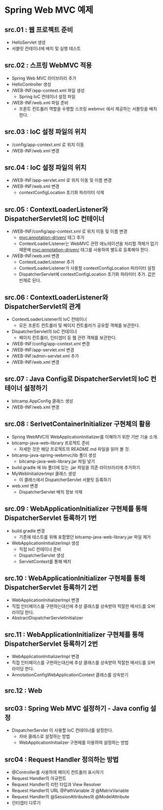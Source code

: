 # Spring Web MVC 예제

## src.01 : 웹 프로젝트 준비 

- HelloServlet 생성
- 서블릿 컨테이너에 배치 및 실행 테스트

## src.02 : 스프링 WebMVC 적용

- Spring Web MVC 라이브러리 추가
- HelloController 생성
- /WEB-INF/app-context.xml 파일 생성
  - Spring IoC 컨테이너 설정 파일
- /WEB-INF/web.xml 파일 준비
  - 프론트 컨트롤러 역할을 수행할 스프링 webmvc 에서 제공하는 서블릿을 배치한다.

## src.03 : IoC 설정 파일의 위치 

- /config/app-context.xml 로 위치 이동
- /WEB-INF/web.xml 변경

## src.04 : IoC 설정 파일의 위치 

- /WEB-INF/app-servlet.xml 로 위치 이동 및 이름 변경
- /WEB-INF/web.xml 변경
  - contextConfigLocation 초기화 파라미터 삭제

## src.05 : ContextLoaderListener와 DispatcherServlet의 IoC 컨테이너

- /WEB-INF/config/app-context.xml 로 위치 이동 및 이름 변경
  - <mvc:annotation-driven/> 태그 추가 
  - ContextLoaderListener는 WebMVC 관련 애노테이션을 처리할 객체가 없기 때문에
    <mvc:annotation-driven/> 태그를 사용하여 별도로 등록해야 한다.
- /WEB-INF/web.xml 변경
  - ContextLoaderListener 추가
  - ContextLoaderListener가 사용할 contextConfigLocation 파라미터 설정
  - DispatcherServlet에 contextConfigLocation 초기화 파라미터 추가. 값은 빈채로 된다.

## src.06 : ContextLoaderListener와 DispatcherServlet의 관계

- ContextLoaderListener의 IoC 컨테이너
  - 모든 프론트 컨트롤러 및 페이지 컨트롤러가 공유할 객체를 보관한다.
- DispatcherServlet의 IoC 컨테이너
  - 페이지 컨트롤러, 인터셉터 등 웹 관련 객체를 보관한다.
- /WEB-INF/config/app-context.xml 변경
- /WEB-INF/app-servlet.xml 변경
- /WEB-INF/admin-servlet.xml 추가
- /WEB-INF/web.xml 변경

## src.07 : Java Config로 DispatcherServlet의 IoC 컨테이너 설정하기

- bitcamp.AppConfig 클래스 생성
- /WEB-INF/web.xml 변경

## src.08 : SerlvetContainerInitializer 구현체의 활용 

- Spring WebMVC의 WebApplicationInitializer를 이해하기 위한 기반 기술 소개.
- bitcamp-java-web-library 프로젝트 준비
  - 자세한 것은 해당 프로젝트의 README.md 파일을 읽어 볼 것.
- bitcamp-java-spring-webmvc/lib 폴더 생성
  - bitcamp-java-web-library.jar 파일 넣기
- build.gradle 에 lib 폴더에 있는 .jar 파일을 의존 라이브러리에 추가하기
- MyWebInitializerImpl 클래스 생성 
  - 이 클래스에서 DispatcherServlet 서블릿 등록하기 
- web.xml 변경
  - DispatcherServlet 배치 정보 삭제

## src.09 : WebApplicationInitializer 구현체를 통해 DispatcherServlet 등록하기 1번

- build.gradle 변경
  - 기존에 테스트를 위해 포함했던 bitcamp-java-web-library.jar 파일 제거
- WebApplicationInitializerImpl 생성
  - 직접 IoC 컨테이너 준비
  - DispatcherServlet 생성
  - ServletContext를 통해 배치
  
## src.10 : WebApplicationInitializer 구현체를 통해 DispatcherServlet 등록하기 2번
-  WebApplicationInitializerImpl 변경
  - 직접 인터페이스를 구현하는대신에 추상 클래스를 상속받아 적절한 메서드를 오버라이딩 한다.  
  - AbstractDispatcherServletInitializer
  
  
## src.11 : WebApplicationInitializer 구현체를 통해 DispatcherServlet 등록하기 2번
-  WebApplicationInitializerImpl 변경  
  - 직접 인터페이스를 구현하는대신에 추상 클래스를 상속받아 적절한 메서드를 오버라이딩 한다.
  - AnnotationConfigWebApplicationContext 클래스를 상속받기
  
## src.12 : Web
  
  
  
  


## src03 : Spring Web MVC 설정하기 - Java config 설정

- DispatcherServlet 이 사용할 IoC 컨테이너를 설정한다.
    - 자바 클래스로 설정하는 방법
    - WebApplicationInitializer 구현체를 이용하여 설정하는 방법

## src04 : Request Handler 정의하는 방법

- @Controller를 사용하여 페이지 컨트롤러 표시하기
- Request Handler의 아규먼트
- Request Handler의 리턴 타입과 View Resolver
- Request Handler의 URL @PathVariable 과  @MatrixVariable
- Request Handler의 @SessionAttributes와 @ModelAttribute
- 인터셉터 다루기